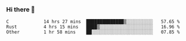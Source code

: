 ### Hi there 👋

<!--
**WShiBin/WShiBin** is a ✨ _special_ ✨ repository because its `README.md` (this file) appears on your GitHub profile.

Here are some ideas to get you started:

- 🔭 I’m currently working on ...
- 🌱 I’m currently learning ...
- 👯 I’m looking to collaborate on ...
- 🤔 I’m looking for help with ...
- 💬 Ask me about ...
- 📫 How to reach me: ...
- 😄 Pronouns: ...
- ⚡ Fun fact: ...
-->

<!--START_SECTION:waka-->

```text
C             14 hrs 27 mins  ██████████████▒░░░░░░░░░░   57.65 %
Rust          4 hrs 15 mins   ████▒░░░░░░░░░░░░░░░░░░░░   16.96 %
Other         1 hr 58 mins    ██░░░░░░░░░░░░░░░░░░░░░░░   07.85 %
```

<!--END_SECTION:waka-->
